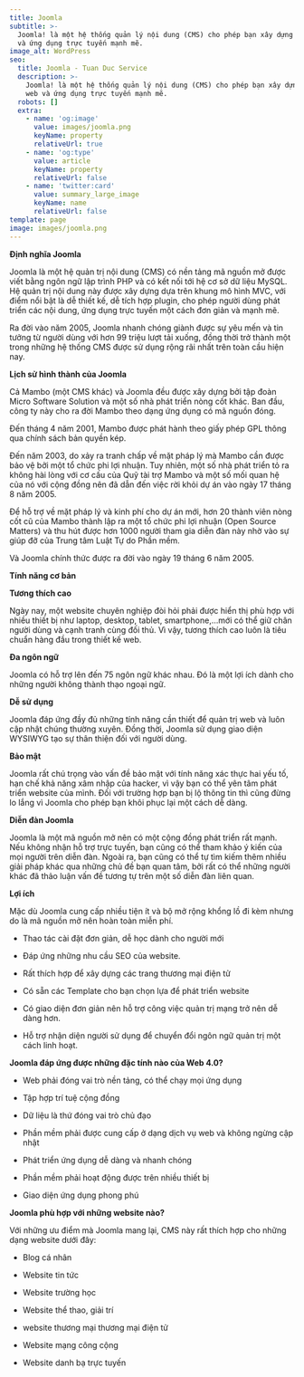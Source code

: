 ```yaml
---
title: Joomla
subtitle: >-
  Joomla! là một hệ thống quản lý nội dung (CMS) cho phép bạn xây dựng trang web
  và ứng dụng trực tuyến mạnh mẽ.
image_alt: WordPress
seo:
  title: Joomla - Tuan Duc Service
  description: >-
    Joomla! là một hệ thống quản lý nội dung (CMS) cho phép bạn xây dựng trang
    web và ứng dụng trực tuyến mạnh mẽ.
  robots: []
  extra:
    - name: 'og:image'
      value: images/joomla.png
      keyName: property
      relativeUrl: true
    - name: 'og:type'
      value: article
      keyName: property
      relativeUrl: false
    - name: 'twitter:card'
      value: summary_large_image
      keyName: name
      relativeUrl: false
template: page
image: images/joomla.png
---
```

**Định nghĩa Joomla**

Joomla là một hệ quản trị nội dung (CMS) có nền tảng mã nguồn mở được viết bằng ngôn ngữ lập trình PHP và có kết nối tới hệ cơ sở dữ liệu MySQL. Hệ quản trị nội dung này được xây dựng dựa trên khung mô hình MVC, với điểm nổi bật là dễ thiết kế, dễ tích hợp plugin, cho phép người dùng phát triển các nội dung, ứng dụng trực tuyến một cách đơn giản và mạnh mẽ.

Ra đời vào năm 2005, Joomla nhanh chóng giành được sự yêu mến và tin tưởng từ người dùng với hơn 99 triệu lượt tải xuống, đồng thời trở thành một trong những hệ thống CMS được sử dụng rộng rãi nhất trên toàn cầu hiện nay.

**Lịch sử hình thành của Joomla**

Cả Mambo (một CMS khác) và Joomla đều được xây dựng bởi tập đoàn Micro Software Solution và một số nhà phát triển nòng cốt khác. Ban đầu, công ty này cho ra đời Mambo theo dạng ứng dụng có mã nguồn đóng.

Đến tháng 4 năm 2001, Mambo được phát hành theo giấy phép GPL thông qua chính sách bản quyền kép.

Đến năm 2003, do xảy ra tranh chấp về mặt pháp lý mà Mambo cần được bảo vệ bởi một tổ chức phi lợi nhuận. Tuy nhiên, một số nhà phát triển tỏ ra không hài lòng với cơ cấu của Quỹ tài trợ Mambo và một số mối quan hệ của nó với cộng đồng nên đã dẫn đến việc rời khỏi dự án vào ngày 17 tháng 8 năm 2005.

Để hỗ trợ về mặt pháp lý và kinh phí cho dự án mới, hơn 20 thành viên nòng cốt cũ của Mambo thành lập ra một tổ chức phi lợi nhuận (Open Source Matters) và thu hút được hơn 1000 người tham gia diễn đàn này nhờ vào sự giúp đỡ của Trung tâm Luật Tự do Phần mềm.

Và Joomla chính thức được ra đời vào ngày 19 tháng 6 năm 2005.

**Tính năng cơ bản**

**Tương thích cao**

Ngày nay, một website chuyên nghiệp đòi hỏi phải được hiển thị phù hợp với nhiều thiết bị như laptop, desktop, tablet, smartphone,…mới có thể giữ chân người dùng và cạnh tranh cùng đối thủ. Vì vậy, tương thích cao luôn là tiêu chuẩn hàng đầu trong thiết kế web.

**Đa ngôn ngữ**

Joomla có hỗ trợ lên đến 75 ngôn ngữ khác nhau. Đó là một lợi ích dành cho những người không thành thạo ngoại ngữ.

**Dễ sử dụng**

Joomla đáp ứng đầy đủ những tính năng cần thiết để quản trị web và luôn cập nhật chúng thường xuyên. Đồng thời, Joomla sử dụng giao diện WYSIWYG tạo sự thân thiện đối với người dùng.

**Bảo mật**

Joomla rất chú trọng vào vấn đề bảo mật với tính năng xác thực hai yếu tố, hạn chế khả năng xâm nhập của hacker, vì vậy bạn có thể yên tâm phát triển website của mình. Đối với trường hợp bạn bị lộ thông tin thì cũng đừng lo lắng vì Joomla cho phép bạn khôi phục lại một cách dễ dàng.

**Diễn đàn Joomla**

Joomla là một mã nguồn mở nên có một cộng đồng phát triển rất mạnh. Nếu không nhận hỗ trợ trực tuyến, bạn cũng có thể tham khảo ý kiến của mọi người trên diễn đàn. Ngoài ra, bạn cũng có thể tự tìm kiếm thêm nhiều giải pháp khác qua những chủ đề bạn quan tâm, bởi rất có thể những người khác đã thảo luận vấn đề tương tự trên một số diễn đàn liên quan.

**Lợi ích**

Mặc dù Joomla cung cấp nhiều tiện ít và bộ mở rộng khổng lồ đi kèm nhưng do là mã nguồn mở nên hoàn toàn miễn phí.

*   Thao tác cài đặt đơn giản, dễ học dành cho người mới

*   Đáp ứng những nhu cầu SEO của website.

*   Rất thích hợp để xây dựng các trang thương mại điện tử

*   Có sẵn các Template cho bạn chọn lựa để phát triển website

*   Có giao diện đơn giản nên hỗ trợ công việc quản trị mạng trở nên dễ dàng hơn.

*   Hỗ trợ nhận diện người sử dụng để chuyển đổi ngôn ngữ quản trị một cách linh hoạt.

**Joomla đáp ứng được những đặc tính nào của Web 4.0?**

*   Web phải đóng vai trò nền tảng, có thể chạy mọi ứng dụng

*   Tập hợp trí tuệ cộng đồng

*   Dữ liệu là thứ đóng vai trò chủ đạo

*   Phần mềm phải được cung cấp ở dạng dịch vụ web và không ngừng cập nhật

*   Phát triển ứng dụng dễ dàng và nhanh chóng

*   Phần mềm phải hoạt động được trên nhiều thiết bị

*   Giao diện ứng dụng phong phú

**Joomla phù hợp với những website nào?**

Với những ưu điểm mà Joomla mang lại, CMS này rất thích hợp cho những dạng website dưới đây:

*   Blog cá nhân

*   Website tin tức

*   Website trường học

*   Website thể thao, giải trí

*   website thương mại thương mại điện tử

*   Website mạng công cộng

*   Website danh bạ trực tuyến
